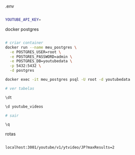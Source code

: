 .env

```bash

YOUTUBE_API_KEY=
```

docker postgres

```bash

# criar container
docker run --name meu_postgres \
  -e POSTGRES_USER=root \
  -e POSTGRES_PASSWORD=admin \
  -e POSTGRES_DB=youtubedata \
  -p 5432:5432 \
  -d postgres

docker exec -it meu_postgres psql -U root -d youtubedata

# ver tabelas

\dt

\d youtube_videos

# sair

\q

```

rotas

```bash

localhost:3001/youtube/v1/ytvideo/JP?maxResults=2
```
